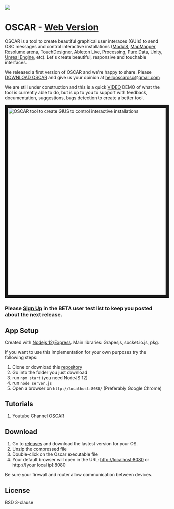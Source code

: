 ![](assets/css/headerColor.png)

# OSCAR - [Web Version](https://trafalmejo.github.io/OSCAR/)

OSCAR is a tool to create beautiful graphical user interaces (GUIs) to send OSC messages and control interactive installations ([Modul8](https://www.garagecube.com/modul8/), [MapMapper](https://madmapper.com/), [Resolume arena](https://resolume.com/), [TouchDesigner](https://derivative.ca/), [Ableton Live](https://www.ableton.com/), [Processing](https://processing.org/), [Pure Data](https://puredata.info/), [Unity](https://unity.com/), [Unreal Engine](https://www.unrealengine.com/en-US/), etc).
Let's create beautiful, responsive and touchable interfaces.

We released a first version of OSCAR and we're happy to share. Please [DOWNLOAD OSCAR](https://github.com/trafalmejo/OSCAR/releases) and give us your opinion at [hellooscarosc@gmail.com](mailto:hellooscarosc@gmail.com)

We are still under construction and this is a quick <a href="https://www.youtube.com/watch?v=ZcW8zBWRLf0" target="_blank">VIDEO</a> DEMO of what the tool is currently able to do, but is up to you to support with feedback, documentation, suggestions, bugs detection to create a better tool.

<a href="https://www.youtube.com/watch?v=JO6r7gUNlgo&list=PLScMjUz4HRHxxDL2OYcNCMCsD-srohkIW&fbclid=IwAR3Sdsq_dzP3VCx_yb5gqMyw996r7EixtrzC5UX-IVHJ3AYn9isH8exJwwM" target="_blank"><img src="http://img.youtube.com/vi/ZcW8zBWRLf0/0.jpg" alt="OSCAR tool to create GIUS to control interactive installations" width="1200" height="600" border="10"/></a>

### Please [Sign Up](https://forms.gle/1pGiDJDh3jur8Tq68) in the BETA user test list to keep you posted about the next release.

## App Setup

Created with [Nodejs 12](https://nodejs.org/en/)/[Express](https://expressjs.com/). Main libraries: Grapesjs, socket.io.js, pkg.

If you want to use this implementation for your own purposes try the following steps:

  1. Clone or download this [repository](https://github.com/trafalmejo/OSCAR/)
  2. Go into the folder you just download
  3. run `npm start` (you need NodeJS 12)
  4. run `node server.js`
  5. Open a browser on `http://localhost:8080/` (Preferably Google Chrome)

## Tutorials

  1. Youtube Channel [OSCAR](https://www.youtube.com/channel/UCyIxOoajn_4Nj8Mjz2k-3qA)

## Download

  1. Go to [releases](https://github.com/trafalmejo/OSCAR/releases) and download the lastest version for your OS.
  2. Unzip the compressed file
  3. Double-click on the Oscar executable file
  4. Your default browser will open in the URL: [http://localhost:8080](http://localhost:8080) or http://[your local ip]:8080

Be sure your firewall and router allow communication between devices.

## License

BSD 3-clause
